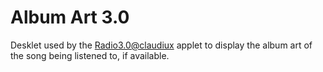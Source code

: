 # Album Art 3.0

Desklet used by the [Radio3.0@claudiux](https://cinnamon-spices.linuxmint.com/applets/view/360) applet to display the album art of the song being listened to, if available.